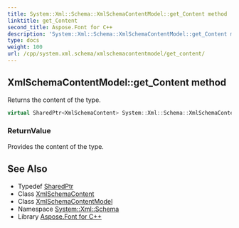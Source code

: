 ```yaml
---
title: System::Xml::Schema::XmlSchemaContentModel::get_Content method
linktitle: get_Content
second_title: Aspose.Font for C++
description: 'System::Xml::Schema::XmlSchemaContentModel::get_Content method. Returns the content of the type in C++.'
type: docs
weight: 100
url: /cpp/system.xml.schema/xmlschemacontentmodel/get_content/
---
```

## XmlSchemaContentModel::get_Content method


Returns the content of the type.

```cpp
virtual SharedPtr<XmlSchemaContent> System::Xml::Schema::XmlSchemaContentModel::get_Content()=0
```


### ReturnValue

Provides the content of the type.

## See Also

* Typedef [SharedPtr](../../../system/sharedptr/)
* Class [XmlSchemaContent](../../xmlschemacontent/)
* Class [XmlSchemaContentModel](../)
* Namespace [System::Xml::Schema](../../)
* Library [Aspose.Font for C++](../../../)
